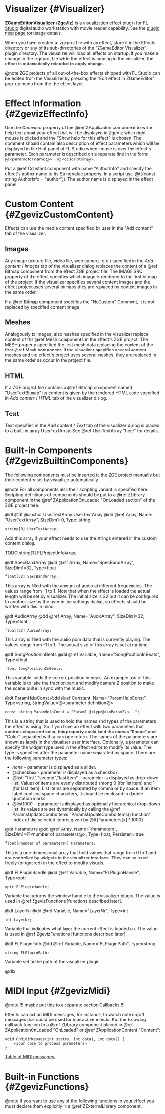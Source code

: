 # Visualizer {#Visualizer}

**ZGameEditor Visualizer** (**ZgeViz**) is a visualization effect plugin for
[FL Studio](https://www.image-line.com/flstudio) digital audio workstation with
movie render capability. See the
[plugin help page](https://www.image-line.com/support/flstudio_online_betamanual/html/plugins/ZGameEditor%20Visualizer.htm)
for usage details.

When you have created a .zgeproj file with an effect, store it in the Effects
directory or any of its sub-directories of the "ZGameEditor Visualizer" plugin
directory. The visualizer will load all effects on startup. If you make a change
in the .zgeproj file while the effect is running in the visualizer, the effect
is automatically reloaded to apply change.

@note ZGE projects of all out-of-the-box effects shipped with FL Studio can be
edited from the Visualizer by pressing the "Edit effect in ZGameEditor" pop-up
menu from the the effect layer.

# Effect Information {#ZgevizEffectInfo}

Use the _Comment_ property of the @ref ZApplication component to write help text
about your effect that will be displayed in ZgeViz when right mouse is clicked
and the "Show help for this effect" is chosen. The comment should contain also
description of effect parameters which will be displayed in the Hint panel of FL
Studio when mouse is over the effect's parameter. Each parameter is described on
a separate line in the form: @<parameter name@> - @<description@>.

Put a @ref Constant component with name "AuthorInfo" and specify the effect's
author name to its StringValue property. In a script use: @tt{const string
AuthorInfo = "author";}. The author name is displayed in the effect panel.

# Custom Content {#ZgevizCustomContent}

Effects can use the media content specified by user in the "Add content" tab of
the visualizer.

## Images

Any image (picture file, video file, web camera, etc.) specified in the _Add
content_ / _Images_ tab of the visualizer dialog replaces the content of a @ref
Bitmap component from the effect ZGE project file. The IMAGE SRC property of the
effect specifies which image is rendered to the first bitmap of the project. If
the visualizer specifies several content images and the effect project uses
several bitmaps they are replaced by content images in the same order.

If a @ref Bitmap component specifies the "NoCustom" Comment, it is not replaced
by specified content image.

## Meshes

Analogously to images, also meshes specified in the visualizer replace content
of the @ref Mesh components in the effect's ZGE project. The MESH property
specified the first mesh data replacing the content of the first @ref Mesh
component. If the visualizer specifies several content meshes and the effect's
project uses several meshes, they are replaced in the same order as occur in the
project file.

## HTML

If a ZGE project file contains a @ref Bitmap component named "UserTextBitmap"
its content is given by the rendered HTML code specified in _Add content_ /
_HTML_ tab of the visualizer dialog.

## Text

Text specified in the _Add content_ / _Text_ tab of the visualizer dialog is
placed to a built-in array UserTextArray. See @ref UserTextArray "here" for
details.

# Built-in Components {#ZgevizBuiltinComponents}

The following components must be inserted to the ZGE project manually but their
content is set by visualizer automatically.

@note For all components also their scripting variant is specified here.
Scripting definitions of components should be put to a @ref ZLibrary component
in the @ref ZApplicationOnLoaded "OnLoaded section" of the ZGE project tree.

@dl @dt @anchor UserTextArray UserTextArray @dd @ref Array, Name:
"UserTextArray", SizeDim1: 0, Type: string

    string[0] UserTextArray;

Add this array if your effect needs to use the strings entered in the custom
content dialog.

TODO string[3] FLProjectInfoArray;

@dt SpecBandArray @dd @ref Array, Name="SpecBandArray", SizeDim1=32, Type=float

    float[32] SpecBandArray;

This array is filled with the amount of audio at different frequencies. The
values range from -1 to 1. Note that when the effect is loaded the actual length
will be set by visualizer. The initial size is 32 but it can be configured to
another size by the user in the settings dialog, so effects should be written
with this in mind.

@dt AudioArray @dd @ref Array, Name="AudioArray", SizeDim1=32, Type=float

    float[32] AudioArray;

This array is filled with the audio pcm data that is currently playing. The
values range from -1 to 1. The actual size of this array is set at runtime.

@dt SongPositionInBeats @dd @ref Variable, Name="SongPositionInBeats",
Type=float

    float SongPositionInBeats;

This variable holds the current position in beats. An example use of this
variable is to take the fraction part and modify camera Z position to make the
scene pulse in sync with the music.

@dt ParamHelpConst @dd @ref Constant, Name="ParamHelpConst", Type=string,
StringValue=@<parameter definition@>

    const string ParamHelpConst = "Param1 @<type@>\nParam2\n...";

This is a string that is used to hold the names and types of the parameters the
effect is using. So if you have an effect with two parameters that controls
shape and color, this property could hold the names "Shape" and "Color"
separated with a carriage return. The names of the parameters are shown as
labels in the visualizer user interface. Optionally, a parameter can specify the
widget type used in the effect editor to modify its value. The type is specified
after the parameter name separated by space. There are the following parameter
types:

- _none_ - parameter is displayed as a slider.
- \@checkbox - parameter is displayed as a checkbox.
- \@list: "first","second","last item" - parameter is displayed as drop-down
  list. Values of items are evenly distributed among 0 (for 1st item) and 1 (for
  last item). List items are separated by comma or by space. If an item label
  contains space characters, it should be enclosed in double quotation marks.
- \@list1000: - parameter is displayed as optionally hierarchical drop-down
  list. Its values are set dynamically by calling the @ref
  ParamsUpdateComboItems "ParamsUpdateComboItems() function". Index of the
  selected item is given by @tt{Parameters[x] \* 1000}.

@dt Parameters @dd @ref Array, Name="Parameters", SizeDim1=@<number of
parameters@>, Type=float, Persistent=true

    float[<number of parameters>] Parameters;

This is a one-dimensional array that hold values that range from 0 to 1 and are
controlled by widgets in the visualizer interface. They can be used freely (or
ignored) in the effect to modify visuals.

@dt FLPluginHandle @dd @ref Variable, Name="FLPluginHandle", Type=xptr

    xptr FLPluginHandle;

Variable that returns the window handle to the visualizer plugin. The value is
used in @ref ZgevizFunctions [functions described later].

@dt LayerNr @dd @ref Variable, Name="LayerNr", Type=int

    int LayerNr;

Variable that indicates what layer the current effect is loaded on. The value is
used in @ref ZgevizFunctions [functions described later].

@dt FLPluginPath @dd @ref Variable, Name="FLPluginPath", Type=string

    string FLPluginPath;

Variable set to the path of the visualizer plugin.

@dlx

# MIDI Input {#ZgevizMidi}

@note !!! maybe put this to a separate section Callbacks !!!

Effects can act on MIDI messages, for instance, to watch note on/off messages
that could be used for interactive effects. Put the following callback function
to a @ref ZLibrary component placed in @ref ZApplicationOnLoaded "OnLoaded" or
@ref ZApplicationContent "Content":

    void OnMidiMessage(int status, int data1, int data2) {
    	<your code to process parameters>
    }

[Table of MIDI messages.](http://www.midi.org/techspecs/midimessages.php)

# Built-in Functions {#ZgevizFunctions}

@note If you want to use any of the following functions in your effect you must
declare them explicitly in a @ref ZExternalLibrary component.

<!-- WORKING HERE

TBD add descriptions on web...

@dl

@dtn void @bf{ParamsNotifyChanged} (xptr Handle,int Layer) @dd Returns the
absolute value of _x_.

@dlx

TBD maybe some of them are really callbacks; if so, add a section Callbacks
after functions and describe what is a callback (function with predefined
signature called by the engine on event and the body represents handling of the
event by effect... also MIDI message processing move there!!!)

- @anchor ParamsUpdateComboItems ParamsUpdateComboItems
- ZgeVizGetFileNames
- void ParamsChangeName(xptr Handle,int Layer, int Parameters, string NewName) {
  }
- void ZgeVizGetFileNames(string path, string pattern, string[] list) { }
- void ParamsNotifyChanged(xptr Handle,int Layer) { }
- void ParamsWriteValueForLayer(xptr Handle, int Layer, int Param, float
  NewValue) {}
- int ReadPrivateData(xptr Handle, xptr Data, int Size) {}
- void WritePrivateData(xptr Handle, xptr Data, int Size) {}
- void ParamsUpdateComboItems(xptr Handle, int Layer,int Param, string[]
  NewItems) {}
- void ZgeVizGetFileNames(string path, string pattern, string[] list) {}
- xptr ZgeVizSvgOpen(string fileName) {}
- string ZgeVizSvgGetContent(xptr svg) {}
- void ZgeVizSvgClose(xptr svg) {}
- void ZgeVizSetEnablePostProcess(xptr Handle,int Layer, int Value) { }

TODO go through all effects and search for built-in functions, components, etc.

-->
